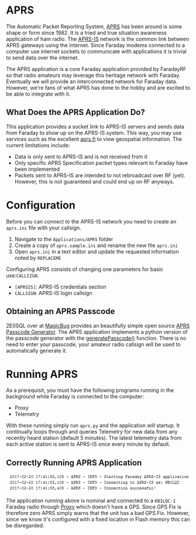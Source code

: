 # APRS
The Automatic Packet Reporting System, [APRS](http://www.aprs.org/) has been around is some shape or form since 1982. It is a tried and true situation awareness application of ham radio. The [APRS-IS](http://www.aprs-is.net/) network is the common link between APRS gateways using the internet. Since Faraday modems connected to a computer use internet sockets to communicate with applications it is trivial to send data over the internet.

The APRS application is a core Faraday application provided by FaradayRF so that radio amateurs may leverage this heritage network with Faraday. Eventually we will provide an interconnected network for Faraday data. However, we're fans of what APRS has done to the hobby and are excited to be able to integrate with it.

## What Does the APRS Application Do?
This application provides a socket link to APRS-IS servers and sends data from Faraday to show up on the APRS-IS system. This way, you may use services such as the excellent [aprs.fi](https://www.aprs.fi) to view geospatial information. The current limitations include:

 * Data is only sent to APRS-IS and is not received from it
 * Only specific APRS Specification packet types relevant to Faraday have been implemented
 * Packets sent to APRS-IS are intended to not rebroadcast over RF (yet). However, this is not guaranteed and could end up on RF anyways.
 
# Configuration
Before you can connect to the APRS-IS network you need to create an `aprs.ini` file with your callsign.
 
 1. Navigate to the `Applications/APRS` folder
 2. Create a copy of `aprs.sample.ini` and rename the new file `aprs.ini`
 3. Open `aprs.ini` in a text editor and update the requested information noted  by `REPLACEME`
 
Configuring APRS consists of changing one parameters for basic use:`CALLSIGN`.
 * `[APRSIS]`: APRS-IS credentials section
  * `CALLSIGN`: APRS-IS login callsign

## Obtaining an APRS Passcode
2E0SQL over at [MagicBug](http://magicbug.co.uk/) provides an beautifully simple open source [APRS Passcode Generator](http://apps.magicbug.co.uk/passcode/). The APRS application implements a python version of the passcode generator with the [generatePasscode()](https://github.com/FaradayRF/Faraday-Software/blob/issue91/Applications/APRS/aprs.py#L855) function. There is no need to enter your passcode, your amateur radio callsign will be used to automatically generate it.

# Running APRS
As a prerequisit, you must have the following programs running in the background while Faraday is connected to the computer:

 * Proxy
 * Telemetry
 
With these running simply run `aprs.py` and the application will startup. It continually loops through and queries Telemetry for new data from any recently heard station (default 5 minutes). The latest telemetry data from each active station is sent to APRS-IS once every minute by default.
 
## Correctly Running APRS Application
![APRS application running with fixed GPS location](images/APRS_Running_FixedPosition.exe.png "APRS Application")

The application running above is nominal and connected to a `KB1LQC-1` Faraday radio through [Proxy](../../Proxy) which doesn't have a GPS. Since GPS Fix is therefore zero APRS simply warns that the unit has a bad GPS Fix. However, since we know it's configured with a fixed location in Flash memory this can be disregarded.
